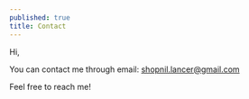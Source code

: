 ```yaml
---
published: true
title: Contact
---
```

<p>Hi,</p>

<p>You can contact me through email: <a href="mailto:shopnil.lancer@gmail.com">shopnil.lancer@gmail.com</a></p>

<p>Feel free to reach me!</p>

<div itemscope itemtype='http://schema.org/Person' class='fiverr-seller-widget' style='display: inline-block;'>
     <a itemprop='url' href=https://www.fiverr.com/rubaiat rel="nofollow" target="_blank" style='display: inline-block;'>
        <div class='fiverr-seller-content' id='fiverr-seller-widget-content-fb2bc070-0083-49f5-a24a-c8e63c1419bf' itemprop='contentURL' style='display: none;'></div>
        <div id='fiverr-widget-seller-data' style='display: none;'>
            <div itemprop='name' >rubaiat</div>
            <div itemscope itemtype='http://schema.org/Organization'><span itemprop='name'>Fiverr</span></div>
            <div itemprop='jobtitle'>Seller</div>
            <div itemprop='description'>Hi, I'm a CS graduate experienced in server side coding and penetration testing. I can write servers using Python, PHP & MEAN stack but mostly prefer MEAN stack. Computer security is my niche, I use Python for these tasks mostly.</div>
        </div>
    </a>
</div>

<script id='fiverr-seller-widget-script-fb2bc070-0083-49f5-a24a-c8e63c1419bf' src='https://widgets.fiverr.com/api/v1/seller/rubaiat?widget_id=fb2bc070-0083-49f5-a24a-c8e63c1419bf' data-config='{"category_name":"Programming \u0026 Tech"}' async='true' defer='true'></script>
